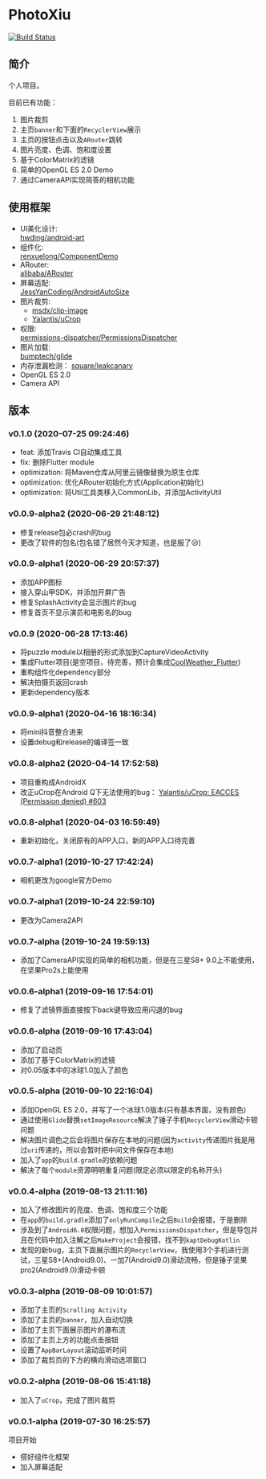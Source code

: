 # PhotoXiu
[![Build Status](https://travis-ci.org/a1203991686/PhotoXiu.svg?branch=master)](https://travis-ci.org/a1203991686/PhotoXiu)

## 简介
个人项目。

目前已有功能：
1. 图片裁剪
2. 主页`banner`和下面的`RecyclerView`展示
3. 主页的按钮点击以及`ARouter`跳转
4. 图片亮度、色调、饱和度设置
5. 基于ColorMatrix的滤镜
6. 简单的OpenGL ES 2.0 Demo
7. 通过CameraAPI实现简答的相机功能

## 使用框架
- UI美化设计:  
[hwding/android-art](https://github.com/hwding/android-art)  
- 组件化:  
[renxuelong/ComponentDemo](https://github.com/renxuelong/ComponentDemo)  
- ARouter:  
[alibaba/ARouter](https://github.com/alibaba/ARouter)  
- 屏幕适配:  
[JessYanCoding/AndroidAutoSize](https://github.com/JessYanCoding/AndroidAutoSize)  
- 图片裁剪:  
    - [msdx/clip-image](https://github.com/msdx/clip-image)  
    - [Yalantis/uCrop](https://github.com/Yalantis/uCrop)
- 权限:  
[permissions-dispatcher/PermissionsDispatcher](https://github.com/permissions-dispatcher/PermissionsDispatcher)
- 图片加载:  
[bumptech/glide](https://github.com/bumptech/glide)
- 内存泄漏检测：
[square/leakcanary](https://square.github.io/leakcanary/)
- OpenGL ES 2.0
- Camera API

## 版本

### v0.1.0 (2020-07-25 09:24:46)
+ feat: 添加Travis CI自动集成工具
+ fix: 删除Flutter module
+ optimization: 将Maven仓库从阿里云镜像替换为原生仓库
+ optimization: 优化ARouter初始化方式(Application初始化)
+ optimization: 将Util工具类移入CommonLib，并添加ActivityUtil

### v0.0.9-alpha2 (2020-06-29 21:48:12)
+ 修复release包必crash的bug
+ 更改了软件的包名(包名错了居然今天才知道，也是服了😒)

### v0.0.9-alpha1 (2020-06-29 20:57:37)
+ 添加APP图标
+ 接入穿山甲SDK，并添加开屏广告
+ 修复SplashActivity会显示图片的bug
+ 修复首页不显示演员和电影名的bug

### v0.0.9 (2020-06-28 17:13:46)
+ 将puzzle module以相册的形式添加到CaptureVideoActivity
+ 集成Flutter项目(是空项目，待完善，预计会集成[CoolWeather_Flutter](https://github.com/a1203991686/CoolWeather_Flutter))
+ 重构组件化dependency部分
+ 解决拍摄页返回crash
+ 更新dependency版本

### v0.0.9-alpha1 (2020-04-16 18:16:34)
+ 将mini抖音整合进来
+ 设置debug和release的编译签一致

### v0.0.8-alpha2 (2020-04-14 17:52:58)
+ 项目重构成AndroidX
+ 改正uCrop在Android Q下无法使用的bug： [Yalantis/uCrop: EACCES (Permission denied) #603](https://github.com/Yalantis/uCrop/issues/603)

### v0.0.8-alpha1 (2020-04-03 16:59:49)
+ 重新初始化，关闭原有的APP入口，新的APP入口待完善

### v0.0.7-alpha1 (2019-10-27 17:42:24)
+ 相机更改为google官方Demo

### v0.0.7-alpha1 (2019-10-24 22:59:10)
+ 更改为Camera2API

### v0.0.7-alpha (2019-10-24 19:59:13)
+ 添加了CameraAPI实现的简单的相机功能，但是在三星S8+ 9.0上不能使用，在坚果Pro2s上能使用

### v0.0.6-alpha1 (2019-09-16 17:54:01)
+ 修复了滤镜界面直接按下back键导致应用闪退的bug

### v0.0.6-alpha (2019-09-16 17:43:04)
+ 添加了启动页
+ 添加了基于ColorMatrix的滤镜
+ 对0.05版本中的冰球1.0加入了颜色

### v0.0.5-alpha (2019-09-10 22:16:04)
+ 添加OpenGL ES 2.0，并写了一个冰球1.0版本(只有基本界面，没有颜色)
+ 通过使用`Glide`替换`setImageResource`解决了锤子手机`RecyclerView`滑动卡顿问题
+ 解决图片调色之后会将图片保存在本地的问题(因为`activity`传递图片我是用过`uri`传递的，所以会暂时把中间文件保存在本地)
+ 加入了`app`的`build.gradle`的依赖问题
+ 解决了每个`module`资源明明重复问题(限定必须以限定的名称开头)

### v0.0.4-alpha (2019-08-13 21:11:16)
+ 加入了修改图片的亮度、色调、饱和度三个功能
+ 在`app`的`build.gradle`添加了`onlyRunCompile`之后`Build`会报错，于是删除
+ 涉及到了`Android6.0`权限问题，想加入`PermissionsDispatcher`，但是导包并且在代码中加入注解之后`MakeProject`会报错，找不到`kaptDebugKotlin`
+ 发现的新bug，主页下面展示图片的`RecyclerView`，我使用3个手机进行测试，三星S8+(Android9.0)、一加7(Android9.0)滑动流畅，但是锤子坚果pro2(Android9.0)滑动卡顿


### v0.0.3-alpha (2019-08-09 10:01:57)
+ 添加了主页的`Scrolling Activity`
+ 添加了主页的`banner`，加入自动切换
+ 添加了主页下面展示图片的瀑布流
+ 添加了主页上方的功能点击按钮
+ 设置了`AppBarLayout`滚动监听时间
+ 添加了裁剪页的下方的横向滑动选项窗口

### v0.0.2-alpha (2019-08-06 15:41:18)
- 加入了`uCrop`，完成了图片裁剪

### v0.0.1-alpha (2019-07-30 16:25:57)
项目开始
- 搭好组件化框架
- 加入屏幕适配
